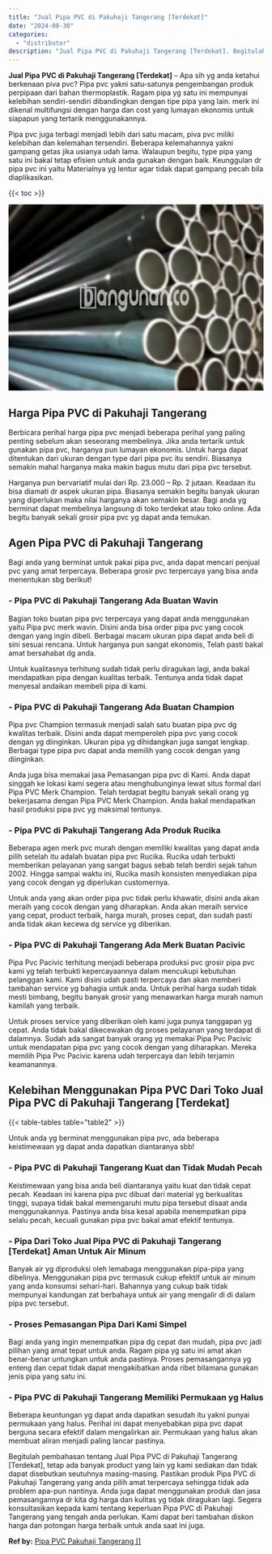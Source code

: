 ```yaml
---
title: "Jual Pipa PVC di Pakuhaji Tangerang [Terdekat]"
date: "2024-08-30"
categories: 
  - "distributor"
description: "Jual Pipa PVC di Pakuhaji Tangerang [Terdekat]. Begitulah pembahasan tentang Jual Pipa PVC di Pakuhaji Tangerang [Terdekat], tetap ada banyak product yang..."
---
```


**Jual Pipa PVC di Pakuhaji Tangerang \[Terdekat\]** – Apa sih yg anda ketahui berkenaan piva pvc? Pipa pvc yakni satu-satunya pengembangan produk perpipaan dari bahan thermoplastik. Ragam pipa yg satu ini mempunyai kelebihan sendiri-sendiri dibandingkan dengan tipe pipa yang lain. merk ini dikenal multifungsi dengan harga dan cost yang lumayan ekonomis untuk siapapun yang tertarik menggunakannya.

Pipa pvc juga terbagi menjadi lebih dari satu macam, piva pvc miliki kelebihan dan kelemahan tersendiri. Beberapa kelemahannya yakni gampang getas jika usianya udah lama. Walaupun begitu, type pipa yang satu ini bakal tetap efisien untuk anda gunakan dengan baik. Keunggulan dr pipa pvc ini yaitu Materialnya yg lentur agar tidak dapat gampang pecah bila diaplikasikan.

{{< toc >}}

![Jual Pipa PVC di Pakuhaji Tangerang [Terdekat]](/images/jaul-pipa-pvc-37.png)

## Harga Pipa PVC di Pakuhaji Tangerang

Berbicara perihal harga pipa pvc menjadi beberapa perihal yang paling penting sebelum akan seseorang membelinya. Jika anda tertarik untuk gunakan pipa pvc, harganya pun lumayan ekonomis. Untuk harga dapat ditentukan dari ukuran dengan type dari pipa pvc itu sendiri. Biasanya semakin mahal harganya maka makin bagus mutu dari pipa pvc tersebut.

Harganya pun bervariatif mulai dari Rp. 23.000 – Rp. 2 jutaan. Keadaan itu bisa diamati dr aspek ukuran pipa. Biasanya semakin begitu banyak ukuran yang diperlukan maka nilai harganya akan semakin besar. Bagi anda yg berminat dapat membelinya langsung di toko terdekat atau toko online. Ada begitu banyak sekali grosir pipa pvc yg dapat anda temukan.

## Agen Pipa PVC di Pakuhaji Tangerang

Bagi anda yang berminat untuk pakai pipa pvc, anda dapat mencari penjual pvc yang amat terpercaya. Beberapa grosir pvc terpercaya yang bisa anda menentukan sbg berikut!

### \- Pipa PVC di Pakuhaji Tangerang Ada Buatan Wavin

Bagian toko buatan pipa pvc terpercaya yang dapat anda menggunakan yaitu Pipa pvc merk wavin. Disini anda bisa order pipa pvc yang cocok dengan yang ingin dibeli. Berbagai macam ukuran pipa dapat anda beli di sini sesuai rencana. Untuk harganya pun sangat ekonomis, Telah pasti bakal amat bersahabat dg anda.

Untuk kualitasnya terhitung sudah tidak perlu diragukan lagi, anda bakal mendapatkan pipa dengan kualitas terbaik. Tentunya anda tidak dapat menyesal andaikan membeli pipa di kami.

### \- Pipa PVC di Pakuhaji Tangerang Ada Buatan Champion

Pipa pvc Champion termasuk menjadi salah satu buatan pipa pvc dg kwalitas terbaik. Disini anda dapat memperoleh pipa pvc yang cocok dengan yg diinginkan. Ukuran pipa yg dihidangkan juga sangat lengkap. Berbagai type pipa pvc dapat anda memilih yang cocok dengan yang diinginkan.

Anda juga bisa memakai jasa Pemasangan pipa pvc di Kami. Anda dapat singgah ke lokasi kami segera atau menghubunginya lewat situs formal dari Pipa PVC Merk Champion. Telah terdapat begitu banyak sekali orang yg bekerjasama dengan Pipa PVC Merk Champion. Anda bakal mendapatkan hasil produksi pipa pvc yg maksimal tentunya.

### \- Pipa PVC di Pakuhaji Tangerang Ada Produk Rucika

Beberapa agen merk pvc murah dengan memiliki kwalitas yang dapat anda pilih setelah itu adalah buatan pipa pvc Rucika. Rucika udah terbukti memberikan pelayanan yang sangat bagus sebab telah berdiri sejak tahun 2002. Hingga sampai waktu ini, Rucika masih konsisten menyediakan pipa yang cocok dengan yg diperlukan customernya.

Untuk anda yang akan order pipa pvc tidak perlu khawatir, disini anda akan meraih yang cocok dengan yang diharapkan. Anda akan meraih service yang cepat, product terbaik, harga murah, proses cepat, dan sudah pasti anda tidak akan kecewa dg service yg diberikan.

### \- Pipa PVC di Pakuhaji Tangerang Ada Merk Buatan Pacivic

Pipa Pvc Pacivic terhitung menjadi beberapa produksi pvc grosir pipa pvc kami yg telah terbukti kepercayaannya dalam mencukupi kebutuhan pelanggan kami. Kami disini udah pasti terpercaya dan akan memberi tambahan service yg bahagia untuk anda. Untuk perihal harga sudah tidak mesti bimbang, begitu banyak grosir yang menawarkan harga murah namun kamilah yang terbaik.

Untuk proses service yang diberikan oleh kami juga punya tanggapan yg cepat. Anda tidak bakal dikecewakan dg proses pelayanan yang terdapat di dalamnya. Sudah ada sangat banyak orang yg memakai Pipa Pvc Pacivic untuk mendapatan pipa pvc yang cocok dengan yang diharapkan. Mereka memilih Pipa Pvc Pacivic karena udah terpercaya dan lebih terjamin keamanannya.

## Kelebihan Menggunakan Pipa PVC Dari Toko Jual Pipa PVC di Pakuhaji Tangerang \[Terdekat\]

{{< table-tables table="table2" >}}

Untuk anda yg berminat menggunakan pipa pvc, ada beberapa keistimewaan yg dapat anda dapatkan diantaranya sbb!

### \- Pipa PVC di Pakuhaji Tangerang Kuat dan Tidak Mudah Pecah

Keistimewaan yang bisa anda beli diantaranya yaitu kuat dan tidak cepat pecah. Keadaan ini karena pipa pvc dibuat dari material yg berkualitas tinggi, supaya tidak bakal memengaruhi mutu pipa tersebut disaat anda menggunakannya. Pastinya anda bisa kesal apabila menempatkan pipa selalu pecah, kecuali gunakan pipa pvc bakal amat efektif tentunya.

### \- Pipa Dari Toko Jual Pipa PVC di Pakuhaji Tangerang \[Terdekat\] Aman Untuk Air Minum

Banyak air yg diproduksi oleh lemabaga menggunakan pipa-pipa yang dibelinya. Menggunakan pipa pvc termasuk cukup efektif untuk air minum yang anda konsumsi sehari-hari. Bahannya yang cukup baik tidak mempunyai kandungan zat berbahaya untuk air yang mengalir di di dalam pipa pvc tersebut.

### \- Proses Pemasangan Pipa Dari Kami Simpel

Bagi anda yang ingin menempatkan pipa dg cepat dan mudah, pipa pvc jadi pilihan yang amat tepat untuk anda. Ragam pipa yg satu ini amat akan benar-benar untungkan untuk anda pastinya. Proses pemasangannya yg enteng dan cepat tidak dapat mengakibatkan anda ribet bilamana gunakan jenis pipa yang satu ini.

### \- Pipa PVC di Pakuhaji Tangerang Memiliki Permukaan yg Halus

Beberapa keuntungan yg dapat anda dapatkan sesudah itu yakni punyai permukaan yang halus. Perihal ini dapat menyebabkan pipa pvc dapat berguna secara efektif dalam mengalirkan air. Permukaan yang halus akan membuat aliran menjadi paling lancar pastinya.

Begitulah pembahasan tentang Jual Pipa PVC di Pakuhaji Tangerang \[Terdekat\], tetap ada banyak product yang lain yg kami sediakan dan tidak dapat disebutkan seutuhnya masing-masing. Pastikan produk Pipa PVC di Pakuhaji Tangerang yang anda pilih amat terpercaya sehingga tidak ada problem apa-pun nantinya. Anda juga dapat menggunakan produk dan jasa pemasangannya dr kita dg harga dan kulitas yg tidak diragukan lagi. Segera konsultasikan kepada kami tentang keperluan Pipa PVC di Pakuhaji Tangerang yang tengah anda perlukan. Kami dapat beri tambahan diskon harga dan potongan harga terbaik untuk anda saat ini juga.

**Ref by:** [Pipa PVC Pakuhaji Tangerang []](https://id.wikipedia.org/wiki/Pipa)
